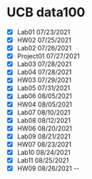 # UCB data100
- [x] Lab01 07/23/2021
- [x] HW02 07/25/2021
- [x] Lab02 07/26/2021
- [x] Project01 07/27/2021
- [x] Lab03 07/28/2021
- [x] Lab04 07/28/2021
- [x] HW03 07/29/2021
- [x] Lab05 07/31/2021
- [x] Lab06 08/05/2021
- [x] HW04 08/05/2021
- [x] Lab07 08/10/2021
- [x] Lab08 08/12/2021
- [x] HW06 08/20/2021
- [x] Lab09 08/21/2021
- [x] HW07 08/23/2021
- [x] Lab10 08/24/2021
- [x] Lab11 08/25/2021
- [x] HW09 08/26/2021 -- 
